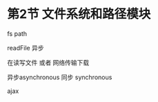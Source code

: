 
# 第2节 文件系统和路径模块

fs
path 

readFile  异步

在读写文件 或者 网络传输下载  

异步asynchronous 同步 synchronous

ajax




